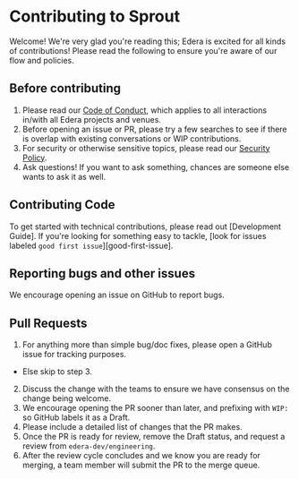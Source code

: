 # Contributing to Sprout

Welcome! We're very glad you're reading this; Edera is excited for all kinds of contributions! Please read the following to ensure you're aware of our flow and policies.

## Before contributing

1. Please read our [Code of Conduct](CODE_OF_CONDUCT.md), which applies to all interactions in/with all Edera projects and venues.
2. Before opening an issue or PR, please try a few searches to see if there is overlap with existing conversations or WIP contributions.
3. For security or otherwise sensitive topics, please read our [Security Policy].
4. Ask questions! If you want to ask something, chances are someone else wants to ask it as well.

## Contributing Code

To get started with technical contributions, please read out [Development Guide]. If you're looking for something easy to tackle, [look for issues labeled `good first issue`][good-first-issue].

## Reporting bugs and other issues

We encourage opening an issue on GitHub to report bugs.

## Pull Requests

1. For anything more than simple bug/doc fixes, please open a GitHub issue for tracking purposes.
  - Else skip to step 3.
2. Discuss the change with the teams to ensure we have consensus on the change being welcome.
3. We encourage opening the PR sooner than later, and prefixing with `WIP:` so GitHub labels it as a Draft.
4. Please include a detailed list of changes that the PR makes.
5. Once the PR is ready for review, remove the Draft status, and request a review from `edera-dev/engineering`.
6. After the review cycle concludes and we know you are ready for merging, a team member will submit the PR to the merge queue.

[Code of Conduct]: ./CODE_OF_CONDUCT.md
[Security Policy]: ./SECURITY.md
[good-first-issues]: https://github.com/edera-dev/sprout/issues?q=is%3Aopen+is%3Aissue+label%3A%22good+first+issue%22
